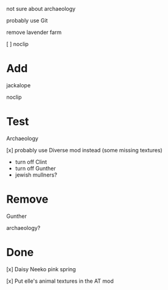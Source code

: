 not sure about archaeology

probably use Git

remove lavender farm

[ ] noclip





# Add

jackalope

noclip

# Test

Archaeology

[x] probably use Diverse mod instead (some missing textures)

- turn off Clint
- turn off Gunther
- jewish mullners?

# Remove

Gunther

archaeology?

# Done

[x] Daisy Neeko pink spring

[x] Put elle's animal textures in the AT mod